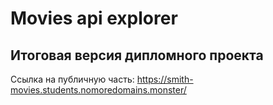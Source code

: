 # Movies api explorer

Итоговая версия дипломного проекта
-------------------------------------------------------------------------
Ссылка на публичную часть: https://smith-movies.students.nomoredomains.monster/
